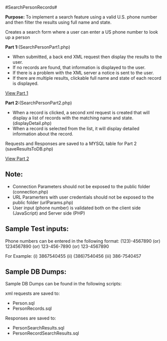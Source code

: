 
#SearchPersonRecords#

**Purpose:** To implement a search feature using a valid U.S. phone number and then filter the results using full name and state.

Creates a search form where a user can enter a US phone number to look up a person

**Part 1:**(SearchPersonPart1.php)
* When submitted, a back end XML request then display the results to the user. 
* If no records are found, that information is displayed to the user.
* If there is a problem with the XML server a notice is sent to the user. 
* If there are multiple results, clickable full name and state of each record is displayed. 

[View Part 1](http://sarulsel.us/PHPProjects/SearchPersonPart1.php)


**Part 2:**(SearchPersonPart2.php)
* When a record is clicked, a second xml request is created that will display a list of records with the matching name and state.
  (displayDetail.php)
* When a record is selected from the list, it will display detailed information about the record.

Requests and Responses are saved to a MYSQL table for Part 2 (saveResultsToDB.php)


[View Part 2](http://sarulsel.us/PHPProjects/SearchPersonPart2.php)

Note:
----
* Connection Parameters should not be exposed to the public folder (connection.php)
* URL Paramerters with user credentials should not be exposed to the public folder (urlParams.php)
* User input (phone number) is validated both on the client side (JavaScript) and Server side (PHP)

Sample Test inputs:
-----------------
Phone numbers can be entered in the following format:
(123)-4567890 (or) 1234567890 (or) 123-456-7890 (or) 123-4567890

 For Example: 
 (i) 3867540455
(ii) (386)7540456
(iii) 386-7540457

Sample DB Dumps:
-----------------
Sample DB Dumps can be found in the following scripts:

xml requests are saved to:
* Person.sql
* PersonRecords.sql

Responses are saved to:
* PersonSearchResults.sql
* PersonRecordSearchResults.sql

